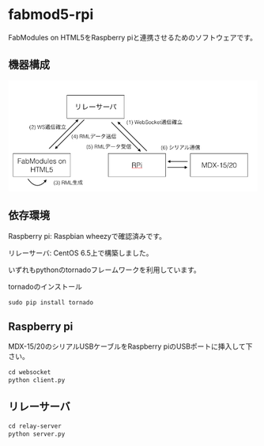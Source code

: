 # fabmod5-rpi
FabModules on HTML5をRaspberry piと連携させるためのソフトウェアです。

## 機器構成
![structure](fabmod5-structure.png)

## 依存環境
Raspberry pi: Raspbian wheezyで確認済みです。

リレーサーバ: CentOS 6.5上で構築しました。

いずれもpythonのtornadoフレームワークを利用しています。

tornadoのインストール
```
sudo pip install tornado
```

## Raspberry pi
MDX-15/20のシリアルUSBケーブルをRaspberry piのUSBポートに挿入して下さい。
```
cd websocket
python client.py
```

## リレーサーバ
```
cd relay-server
python server.py
```
